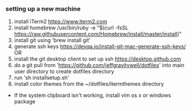 ### setting up a new machine

1. install iTerm2
    https://www.iterm2.com
2. install homebrew
    /usr/bin/ruby -e "$(curl -fsSL https://raw.githubusercontent.com/Homebrew/install/master/install)"
3. install git using 'brew install git'
4. generate ssh keys
    https://devqa.io/install-git-mac-generate-ssh-keys/
OR
4. install the git desktop client to set up ssh
    https://desktop.github.com
5. do a git pull from 'https://github.com/jeffgravitywell/dotfiles' into main user directory to create dotfiles directory
6. run 'sh installsetup.sh'
7. install color themes from the ~/dotfiles/itermthemes directory


* If the system clipboard isn't working, install vim os x or windows package 
